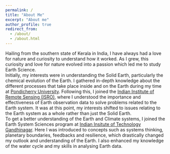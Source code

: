 ```yaml
---
permalink: /
title: "About Me"
excerpt: "About me"
author_profile: true
redirect_from: 
  - /about/
  - /about.html
---
```


Hailing from the southern state of Kerala in India, I have always had a love for nature and curiosity to understand how it worked. As I grew, this curiosity and love for nature evolved into a passion which led me to study Earth Science. <br>
Initially, my interests were in understanding the Solid Earth, particularly the chemical evolution of the Earth. I gathered in-depth knowledge about the different processes that take place inside and on the Earth during my time at [Pondicherry University](https://www.pondiuni.edu.in/). Following this, I joined the [Indian Institute of Remote Sensing (ISRO)](https://www.iirs.gov.in/), where I understood the importance and effectiveness of Earth observation data to solve problems related to the Earth system. It was at this point, my interests shifted to issues relating to the Earth system as a whole rather than just the Solid Earth.<br>
To get a better understanding of the Earth and Climate systems, I joined the Earth System Sciences program at [Indian Insitute of Technology Gandhinagar](https://www.iitgn.ac.in/). Here I was introduced to concepts such as systems thinking, planetary boundaries, feedbacks and resilience, which drastically changed my outlook and understanding of the Earth. I also enhanced my knowledge of the water cycle and my skills in analysing Earth data. 




